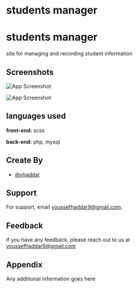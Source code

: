 
# students manager




# students manager
site for managing and recording student information
## Screenshots

![App Screenshot](https://www8.0zz0.com/2023/03/07/14/431717155.png)


![App Screenshot](https://www14.0zz0.com/2023/03/06/22/226157743.png)


## languages used

**front-end:** scss

**back-end:** php, mysql

##  Create  By

 - [@yhaddar](https://www.instagram.com/yusef_haddar/?hl=fr)


## Support

For support, email youssefhaddar9@gmail.com.


## Feedback

If you have any feedback, please reach out to us at youssefhaddar9@gmail.com


## Appendix

Any additional information goes here



